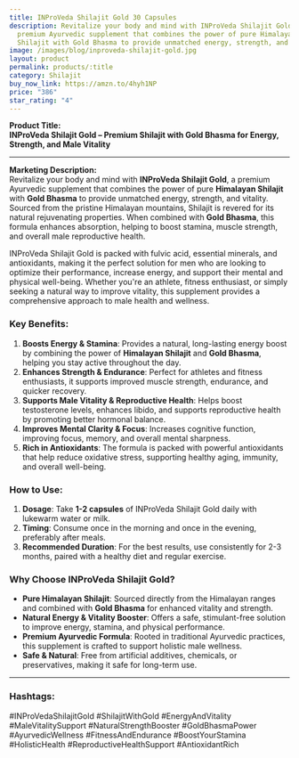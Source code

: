 ```yaml
---
title: INProVeda Shilajit Gold 30 Capsules
description: Revitalize your body and mind with INProVeda Shilajit Gold, a
  premium Ayurvedic supplement that combines the power of pure Himalayan
  Shilajit with Gold Bhasma to provide unmatched energy, strength, and vitality.
image: /images/blog/inproveda-shilajit-gold.jpg
layout: product
permalink: products/:title
category: Shilajit
buy_now_link: https://amzn.to/4hyh1NP
price: "386"
star_rating: "4"
---
```

**Product Title:**  
**INProVeda Shilajit Gold – Premium Shilajit with Gold Bhasma for Energy, Strength, and Male Vitality**

---

**Marketing Description:**  
Revitalize your body and mind with **INProVeda Shilajit Gold**, a premium Ayurvedic supplement that combines the power of pure **Himalayan Shilajit** with **Gold Bhasma** to provide unmatched energy, strength, and vitality. Sourced from the pristine Himalayan mountains, Shilajit is revered for its natural rejuvenating properties. When combined with **Gold Bhasma**, this formula enhances absorption, helping to boost stamina, muscle strength, and overall male reproductive health.

INProVeda Shilajit Gold is packed with fulvic acid, essential minerals, and antioxidants, making it the perfect solution for men who are looking to optimize their performance, increase energy, and support their mental and physical well-being. Whether you're an athlete, fitness enthusiast, or simply seeking a natural way to improve vitality, this supplement provides a comprehensive approach to male health and wellness.

### **Key Benefits**:
1. **Boosts Energy & Stamina**: Provides a natural, long-lasting energy boost by combining the power of **Himalayan Shilajit** and **Gold Bhasma**, helping you stay active throughout the day.
2. **Enhances Strength & Endurance**: Perfect for athletes and fitness enthusiasts, it supports improved muscle strength, endurance, and quicker recovery.
3. **Supports Male Vitality & Reproductive Health**: Helps boost testosterone levels, enhances libido, and supports reproductive health by promoting better hormonal balance.
4. **Improves Mental Clarity & Focus**: Increases cognitive function, improving focus, memory, and overall mental sharpness.
5. **Rich in Antioxidants**: The formula is packed with powerful antioxidants that help reduce oxidative stress, supporting healthy aging, immunity, and overall well-being.

### **How to Use**:
1. **Dosage**: Take **1-2 capsules** of INProVeda Shilajit Gold daily with lukewarm water or milk.
2. **Timing**: Consume once in the morning and once in the evening, preferably after meals.
3. **Recommended Duration**: For the best results, use consistently for 2-3 months, paired with a healthy diet and regular exercise.

### **Why Choose INProVeda Shilajit Gold?**
- **Pure Himalayan Shilajit**: Sourced directly from the Himalayan ranges and combined with **Gold Bhasma** for enhanced vitality and strength.
- **Natural Energy & Vitality Booster**: Offers a safe, stimulant-free solution to improve energy, stamina, and physical performance.
- **Premium Ayurvedic Formula**: Rooted in traditional Ayurvedic practices, this supplement is crafted to support holistic male wellness.
- **Safe & Natural**: Free from artificial additives, chemicals, or preservatives, making it safe for long-term use.

---

### **Hashtags**:  
#INProVedaShilajitGold #ShilajitWithGold #EnergyAndVitality #MaleVitalitySupport #NaturalStrengthBooster #GoldBhasmaPower #AyurvedicWellness #FitnessAndEndurance #BoostYourStamina #HolisticHealth #ReproductiveHealthSupport #AntioxidantRich
